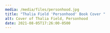 ```yaml
---
media: /media/files/personhood.jpg
title: "Thalia Field 'Personhood' Book Cover "
alt: Cover of Thalia Field, Personhood
date: 2021-08-05T17:26:00-0500
---
```

